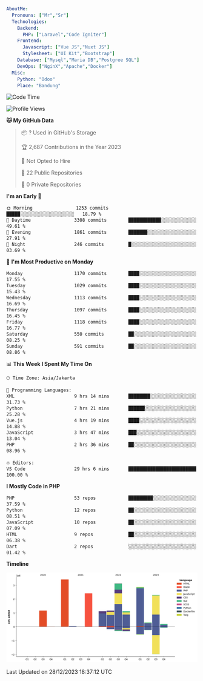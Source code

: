 ```yaml
AboutMe:
  Pronouns: ["Mr","Sr"]
  Technologies:
    Backend:
      PHP: ["Laravel","Code Igniter"]
    Frontend:
      Javascript: ["Vue JS","Nuxt JS"]
      Stylesheet: ["UI Kit","Bootstrap"]
    Database: ["Mysql","Maria DB","Postgree SQL"]
    DevOps: ["NginX","Apache","Docker"]
  Misc:
    Python: "Odoo"
    Place: "Bandung"
```

<!--START_SECTION:waka-->
![Code Time](http://img.shields.io/badge/Code%20Time-987%20hrs%2043%20mins-blue)

![Profile Views](http://img.shields.io/badge/Profile%20Views-3-blue)

**🐱 My GitHub Data** 

> 📦 ? Used in GitHub's Storage 
 > 
> 🏆 2,687 Contributions in the Year 2023
 > 
> 🚫 Not Opted to Hire
 > 
> 📜 22 Public Repositories 
 > 
> 🔑 0 Private Repositories 
 > 
**I'm an Early 🐤** 

```text
🌞 Morning                1253 commits        █████░░░░░░░░░░░░░░░░░░░░   18.79 % 
🌆 Daytime                3308 commits        ████████████░░░░░░░░░░░░░   49.61 % 
🌃 Evening                1861 commits        ███████░░░░░░░░░░░░░░░░░░   27.91 % 
🌙 Night                  246 commits         █░░░░░░░░░░░░░░░░░░░░░░░░   03.69 % 
```
📅 **I'm Most Productive on Monday** 

```text
Monday                   1170 commits        ████░░░░░░░░░░░░░░░░░░░░░   17.55 % 
Tuesday                  1029 commits        ████░░░░░░░░░░░░░░░░░░░░░   15.43 % 
Wednesday                1113 commits        ████░░░░░░░░░░░░░░░░░░░░░   16.69 % 
Thursday                 1097 commits        ████░░░░░░░░░░░░░░░░░░░░░   16.45 % 
Friday                   1118 commits        ████░░░░░░░░░░░░░░░░░░░░░   16.77 % 
Saturday                 550 commits         ██░░░░░░░░░░░░░░░░░░░░░░░   08.25 % 
Sunday                   591 commits         ██░░░░░░░░░░░░░░░░░░░░░░░   08.86 % 
```


📊 **This Week I Spent My Time On** 

```text
🕑︎ Time Zone: Asia/Jakarta

💬 Programming Languages: 
XML                      9 hrs 14 mins       ████████░░░░░░░░░░░░░░░░░   31.73 % 
Python                   7 hrs 21 mins       ██████░░░░░░░░░░░░░░░░░░░   25.28 % 
Vue.js                   4 hrs 19 mins       ████░░░░░░░░░░░░░░░░░░░░░   14.88 % 
JavaScript               3 hrs 47 mins       ███░░░░░░░░░░░░░░░░░░░░░░   13.04 % 
PHP                      2 hrs 36 mins       ██░░░░░░░░░░░░░░░░░░░░░░░   08.96 % 

🔥 Editors: 
VS Code                  29 hrs 6 mins       █████████████████████████   100.00 % 
```

**I Mostly Code in PHP** 

```text
PHP                      53 repos            █████████░░░░░░░░░░░░░░░░   37.59 % 
Python                   12 repos            ██░░░░░░░░░░░░░░░░░░░░░░░   08.51 % 
JavaScript               10 repos            ██░░░░░░░░░░░░░░░░░░░░░░░   07.09 % 
HTML                     9 repos             ██░░░░░░░░░░░░░░░░░░░░░░░   06.38 % 
Dart                     2 repos             ░░░░░░░░░░░░░░░░░░░░░░░░░   01.42 % 
```



**Timeline**

![Lines of Code chart](https://raw.githubusercontent.com/vheins/vheins/main/assets/bar_graph.png)


 Last Updated on 28/12/2023 18:37:12 UTC
<!--END_SECTION:waka-->
